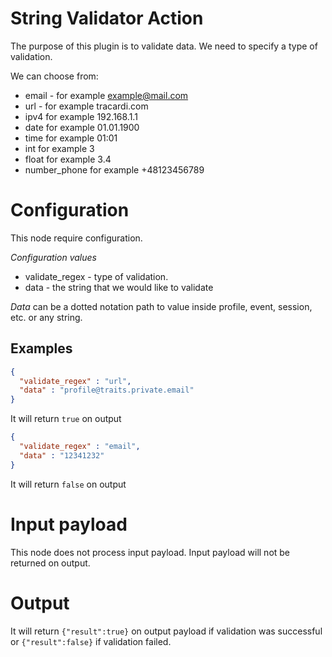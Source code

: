 # String Validator Action

The purpose of this plugin is to validate data. We need to specify a type of validation. 

We can choose from:

* email - for example example@mail.com
* url - for example tracardi.com
* ipv4 for example 192.168.1.1
* date for example 01.01.1900
* time for example 01:01
* int for example 3
* float for example 3.4
* number_phone for example +48123456789

# Configuration

This node require configuration.

*Configuration values*

* validate_regex - type of validation.
* data - the string that we would like to validate

*Data* can be a dotted notation path to value inside profile, event, session, etc. or any string.

## Examples

```json
{
  "validate_regex" : "url",
  "data" : "profile@traits.private.email"
}
```

It will return `true` on output

```json
{
  "validate_regex" : "email",
  "data" : "12341232"
}
```

It will return `false` on output

# Input payload

This node does not process input payload. Input payload will not be returned on output. 

# Output

It will return `{"result":true}` on output payload if validation was successful or `{"result":false}` if validation failed.
